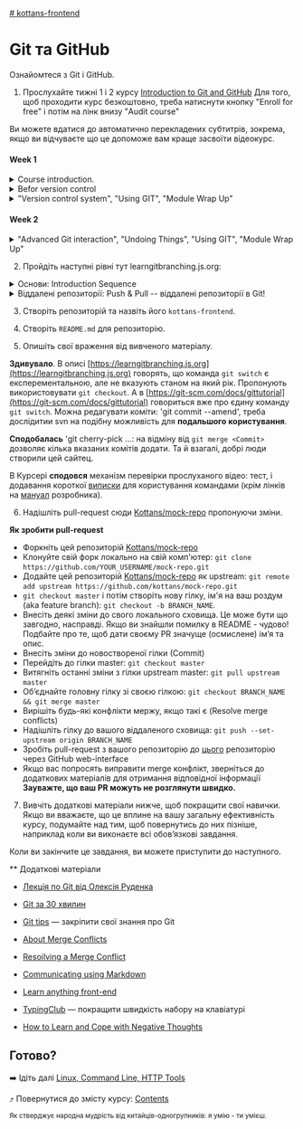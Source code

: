[ # kottans-frontend](https://github.com/kottans/frontend/blob/2022_UA/tasks/git-intro.md)

# Git та GitHub

Ознайомтеся з Git і GitHub.

1. Прослухайте тижні 1 і 2 курсу [Introduction to Git and GitHub](https://www.coursera.org/learn/introduction-git-github)
Для того, щоб проходити курс безкоштовно, треба натиснути кнопку "Enroll for free" і потім на лінк внизу "Audit course"

Ви можете вдатися до автоматично перекладених субтитрів, зокрема, якщо ви відчуваєте що це допоможе вам краще засвоїти відеокурс.

#### Week 1

<details>
<summary>Course introduction.</summary>
<p>

Could be usufull manual:
 - [Pro Git](https://git-scm.com/book/en/v2) : This book (available online and in print) covers all the fundamentals of how Git works and how to use it. Refer to it if you want to learn more about the subjects that we cover throughout the course.
 - [Git tutorial](https://git-scm.com/docs/gittutorial) : This tutorial includes a very brief reference of all Git commands available. You can use it to quickly review the commands that you need to use.

![Course introduction is completed.](https://github.com/ValeriiZa/kottans-frontend/blob/abab7381ebda699e5af3b8799dfac75f5a64e9d7/Screenshot%202022-08-06%20at%2002.07.21.png)

</p>
</details>

<details>
<summary>Befor version control</summary>
<p>
 
Схоже, Sublime.app використовує команду [diff](https://man7.org/linux/man-pages/man1/diff.1.html) для пошуку різниці між файлами.
Дізнався нову команду [patch](https://man7.org/linux/man-pages/man1/patch.1.html) . Разом із `diff` є зручний механізм для роботи зі змінами в текстових файлах. При нагоді буду використовувати 'diff' + 'patch', де не підходить графічний інтерфейс svn.

![Befor version control is completed](https://github.com/ValeriiZa/kottans-frontend/blob/abab7381ebda699e5af3b8799dfac75f5a64e9d7/Screenshot%202022-08-06%20at%2002.05.40.png)

</p>
</details>

<details>
<summary>"Version control system", "Using GIT", "Module Wrap Up"</summary>
<p>

!["Version control system", "Using GIT", "Module Wrap Up"](https://github.com/ValeriiZa/kottans-frontend/blob/ef9d3a99b58484531e880de00b2210e538c4664b/Screenshot%202022-08-06%20at%2021.58.38.png)

</p>
</details>

#### Week 2

<details>
<summary>"Advanced Git interaction", "Undoing Things", "Using GIT", "Module Wrap Up"</summary>
<p>

!["Version control system", "Using GIT", "Module Wrap Up"](https://github.com/ValeriiZa/kottans-frontend/blob/1a5ce99c7c8c13ed480387c429b08b0852fb2684/Screenshot%202022-08-07%20at%2023.43.44.png)

</p>
</details>


2. Пройдіть наступні рівні тут learngitbranching.js.org:

<details>
<summary>Основи: Introduction Sequence</summary>
<p>
 
![Introduction Sequence](https://github.com/ValeriiZa/kottans-frontend/blob/019c55fde9ec9bbf306033b6d05c4e6ebc1a6fae/Screenshot%202022-08-03%20at%2023.03.15.png)

</p>
</details>

<details>
<summary>Віддалені репозиторії: Push & Pull -- віддалені репозиторії в Git!</summary>
<p>

![Push \& Pull -- Git Remotes!](https://github.com/ValeriiZa/kottans-frontend/blob/fb769917b85b416f2f7178655bedbe3290253dbc/Screenshot%202022-08-04%20at%2020.07.24.png)
 
</p>
</details>

3. Створіть репозиторій та назвіть його `kottans-frontend`.

4. Створіть `README.md` для репозиторію.

5. Опишіть свої враження від вивченого матеріалу.

**Здивувало**. В описі [https://learngitbranching.js.org](https://learngitbranching.js.org) говорять, що команда `git switch` є експерементальною, але не вказують станом на який рік. Пропонують використовувати `git checkout`. 
А в [https://git-scm.com/docs/gittutorial](https://git-scm.com/docs/gittutorial) говориться вже про єдину команду `git switch`.
Можна редагувати коміти: 'git commit --amend', треба дослідитии svn на подібну можливість для **подальшого користування**.

**Сподобалась** 'git cherry-pick <Commit1> <Commit2> ...: на відміну від `git merge <Commit>` дозволяє кілька вказаних комітів додати.
Та й взагалі, добрі люди створили цей сайтец.

В Курсері **сподовся** механізм перевірки прослуханого відео: тест, і додавання короткої [виписки](https://training.github.com/downloads/github-git-cheat-sheet.pdf) для користування командами (крім лінків на [мануал](https://git-scm.com/docs/gittutorial) розробника).

6. Надішліть pull-request сюди [Kottans/mock-repo](https://github.com/Kottans/mock-repo) пропонуючи зміни.

  **Як зробити pull-request**

  - Форкніть цей репозиторій [Kottans/mock-repo](https://github.com/Kottans/mock-repo)
  - Клонуйте свій форк локально на свій комп'ютер: `git clone https://github.com/YOUR_USERNAME/mock-repo.git`
  - Додайте цей репозиторій [Kottans/mock-repo](https://github.com/Kottans/mock-repo) як upstream: `git remote add upstream https://github.com/kottans/mock-repo.git`
  - `git checkout master` і потім створіть нову гілку, ім'я на ваш роздум (aka feature branch): `git checkout -b BRANCH_NAME`.
  - Внесіть деякі зміни до свого локального сховища. Це може бути що завгодно, насправді. Якщо ви знайшли помилку в README - чудово! Подбайте про те, щоб дати своєму PR значуще (осмислене) ім’я та опис.
  - Внесіть зміни до новоствореної гілки (Сommit)
  - Перейдіть до гілки master: `git checkout master`
  - Витягніть останні зміни з гілки upstream master: `git pull upstream master`
  - Об’єднайте головну гілку зі своєю гілкою: `git checkout BRANCH_NAME && git merge master`
  - Вирішіть будь-які конфлікти мержу, якщо такі є (Resolve merge conflicts)
  - Надішліть гілку до вашого віддаленого сховища: `git push --set-upstream origin BRANCH_NAME`
  - Зробіть pull-request з вашого репозиторію до [цього](https://github.com/Kottans/mock-repo) репозиторію через GitHub web-interface
  - Якщо вас попросять виправити merge конфлікт, зверніться до додаткових матеріалів для отримання відповідної інформації
**Зауважте, що ваш PR можуть не розглянути швидко.**

7. Вивчіть додаткові матеріали нижче, щоб покращити свої навички. Якщо ви вважаєте, що це вплине на вашу загальну ефективність курсу, подумайте над тим, щоб повернутись до них пізніше, наприклад коли ви виконаєте всі обов’язкові завдання.

Коли ви закінчите це завдання, ви можете приступити до наступного.

** Додаткові матеріали

 - [Лекція по Git від Олексія Руденка](https://www.youtube.com/playlist?list=PLS8sEUxbfFY9MnPIFPTNlaS5xX7P5Ge-5)

 - [Git за 30 хвилин](https://codeguida.com/post/453)

 - [Git tips](http://sixrevisions.com/web-development/git-tips/) — закріпити свої знання про Git

 - [About Merge Conflicts](https://docs.github.com/en/free-pro-team@latest/github/collaborating-with-issues-and-pull-requests/about-merge-conflicts)

 - [Resoilving a Merge Conflict](https://docs.github.com/en/free-pro-team@latest/github/collaborating-with-issues-and-pull-requests/resolving-a-merge-conflict-using-the-command-line)

 - [Communicating using Markdown](https://lab.github.com/githubtraining/communicating-using-markdown)

 - [Learn anything front-end](https://learn-anything.xyz/web-development/front-end)

 - [TypingClub](https://www.typingclub.com/) — покращити швидкість набору на клавіатурі

 - [How to Learn and Cope with Negative Thoughts](https://guides.hexlet.io/learning/)

## Готово?

➡️ Ідіть далі [Linux, Command Line, HTTP Tools](https://github.com/kottans/frontend/blob/2022_UA/tasks/linux-cli-http.md)

⤴️ Повернутися до змісту курсу: [Contents](https://github.com/kottans/frontend/blob/2022_UA/contents.md)


 
<sup>Як стверджує народна мудрість від китайців-одногрупників: я умію - ти умієш.</sup>
